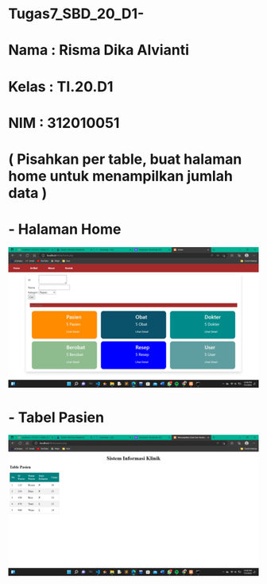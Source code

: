 # Tugas7_SBD_20_D1-

# Nama : Risma Dika Alvianti
# Kelas : TI.20.D1
# NIM : 312010051

# ( Pisahkan per table, buat halaman home untuk menampilkan jumlah data )

# - Halaman Home
![p](gambar/Screenshot%20(63).png)<br>

# - Tabel Pasien
![p](gambar/Screenshot%20(64).png)<br>